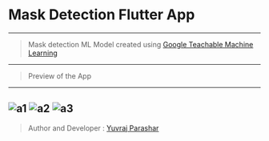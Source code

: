 # Mask Detection Flutter App
---
> Mask detection ML Model created using [Google Teachable Machine Learning](https://teachablemachine.withgoogle.com/)
---
> Preview of the App
---
![a1](https://user-images.githubusercontent.com/66880935/150965931-6960d99b-835e-4ea8-b6b9-0701d7ea785d.jpg)
![a2](https://user-images.githubusercontent.com/66880935/150965953-a3370da9-a7a2-4eaf-ac3f-f172077930b5.jpg)
![a3](https://user-images.githubusercontent.com/66880935/150965962-a1247ceb-b860-4b63-9d5e-84580374d2b7.jpg)
---
> Author and Developer : [Yuvraj Parashar](https://github.com/iamyp01)
